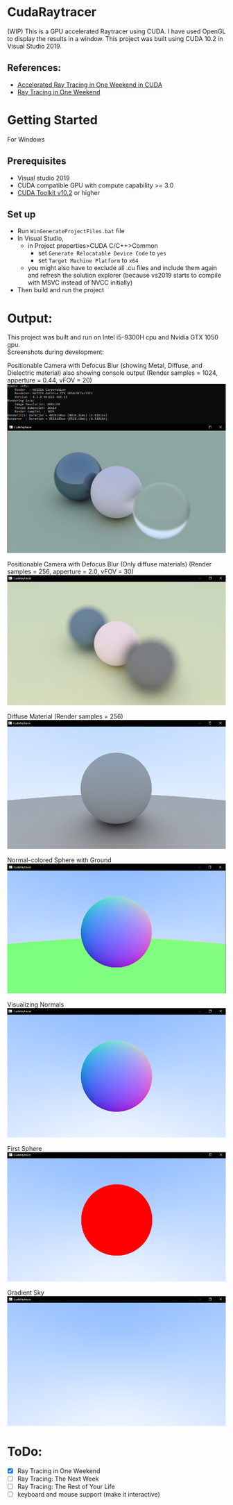 # CudaRaytracer
(WIP) This is a GPU accelerated Raytracer using CUDA. I have used OpenGL to display the results in a window. This project was built using CUDA 10.2 in Visual Studio 2019.

## References:
* [Accelerated Ray Tracing in One Weekend in CUDA](https://developer.nvidia.com/blog/accelerated-ray-tracing-cuda/)
* [Ray Tracing in One Weekend](https://raytracing.github.io/books/RayTracingInOneWeekend.html)

# Getting Started
For Windows 
## Prerequisites
* Visual studio 2019
* CUDA compatible GPU with compute capability >= 3.0
* [CUDA Toolkit v10.2](https://developer.nvidia.com/cuda-10.2-download-archive) or higher

## Set up
* Run ```WinGenerateProjectFiles.bat``` file
* In Visual Studio,
	* in Project properties>CUDA C/C++>Common
		* set ```Generate Relocatable Device Code``` to ```yes```
		* set ```Target Machine Platform``` to ```x64```
	* you might also have to exclude all .cu files and include them again and refresh the solution explorer (because vs2019 starts to compile with MSVC instead of NVCC initially)
* Then build and run the project

# Output:
This project was built and run on Intel i5-9300H cpu and Nvidia GTX 1050 gpu.\
Screenshots during development:

Positionable Camera with Defocus Blur (showing Metal, Diffuse, and Dielectric material) also showing console output (Render samples = 1024, apperture = 0.44, vFOV = 20)\
![](img/metalDiffGlassMat.png)

Positionable Camera with Defocus Blur (Only diffuse materials) (Render samples = 256, apperture = 2.0, vFOV = 30)\
![](img/positionableCamWithDefocusBlur.png)

Diffuse Material (Render samples = 256)\
![](img/diffuseMat.png)

Normal-colored Sphere with Ground\
![](img/normalSphereWithGround.png)

Visualizing Normals\
![](img/visualizingNormals.png)

First Sphere\
![](img/firstSphere.png)

Gradient Sky\
![](img/gradientSky.png)

# ToDo:
- [x] Ray Tracing in One Weekend 
- [ ] Ray Tracing: The Next Week
- [ ] Ray Tracing: The Rest of Your Life
- [ ] keyboard and mouse support (make it interactive)